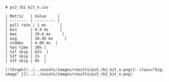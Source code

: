 
    # ps3_rb1_kit_n.csv

    | Metric   | Value     |
    | -------- | --------- |
    | poll rate | 1 ms      |
    | min      | 0.9 ms     |
    | max      | 29.6 ms     |
    | avg      | 10.45 ms     |
    | stddev   | 4.09 ms  |
    | %on time | 38% |
    | %1f skip | 62%  |
    | %2f skip | 1%  |
    | %3f skip | 0%  |

    [![Graph](../../assets/images/results/ps3_rb1_kit_n.png){: class="big-image" }](../../assets/images/results/ps3_rb1_kit_n.png)

    